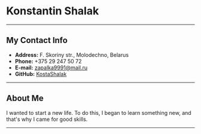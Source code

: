 # Konstantin Shalak
***************************
## My Contact Info

* **Address:** F. Skoriny str., Molodechno, Belarus
* **Phone:** +375 29 247 50 72
* **E-mail:** zapalka9991@mail.ru
* **GitHub:** [KostaShalak](https://github.com/KostaShalak "profile")

******************************
## About Me 

I wanted to start a new life. To do this, I began to learn something new, and that's why I came for good skills.

**********************************